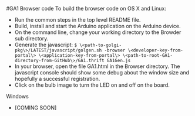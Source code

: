 #GA1 Browser code
To build the browser code on OS X and Linux:
* Run the common steps in the top level README file.
* Build, install and start the Arduino application on the Arduino device.
* On the command line, change your working directory to the Browder sub directory.
* Generate the javascript:
  `$ \<path-to-golgi-pkg\>/LATEST/javascript/golgen.sh -browser \<developer-key-from-portal\> \<application-key-from-portal\> \<path-to-root-GA1-directory-from-GitHub\>/GA1.thrift GA1Gen.js`
* In your browser, open the file GA1.html in the Browser directory. The javascript console should show some debug about the window size and hopefully a successful registration.
* Click on the bulb image to turn the LED on and off on the board.
  
Windows
* [COMING SOON]
